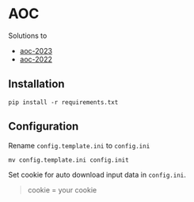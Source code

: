 # AOC

Solutions to 
- [aoc-2023](https://adventofcode.com/2023)
- [aoc-2022](https://adventofcode.com/2022)

## Installation

```commandline
pip install -r requirements.txt
```

## Configuration

Rename `config.template.ini` to `config.ini`

```commandline
mv config.template.ini config.init
```

Set cookie for auto download input data in `config.ini`.
> cookie = your cookie